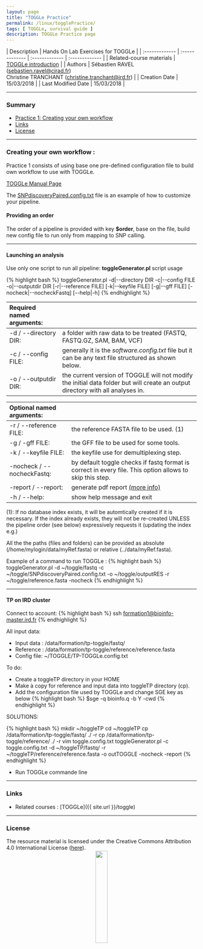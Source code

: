```yaml
---
layout: page
title: "TOGGLe Practice"
permalink: /linux/togglePractice/
tags: [ TOGGLe, survival guide ]
description: TOGGLe Practice page
---
```


| Description | Hands On Lab Exercises for TOGGLe |
| :------------- | :------------- | :------------- | :------------- |
| Related-course materials | [TOGGLe introduction](https://southgreenplatform.github.io/trainings//toggle/) |
| Authors | Sébastien RAVEL (sebastien.ravel@cirad.fr)<br/>Christine TRANCHANT (christine.tranchant@ird.fr)  |
| Creation Date | 15/03/2018 |
| Last Modified Date | 15/03/2018 |


-----------------------

### Summary

* [Practice 1: Creating your own workflow](#practice-1)
* [Links](#links)
* [License](#license)


-----------------------

<a name="practice-1"></a>
### Creating your own workflow :

Practice 1 consists of using  base one pre-defined configuration file to build own workflow to use with TOGGLe.

<a target="_blank" href="http://toggle.southgreen.fr/manual/completeManual/" >TOGGLe Manual Page</a>

The <a target="_blank" href="https://raw.githubusercontent.com/SouthGreenPlatform/TOGGLE/master/exampleConfigs/SNPdiscoverySingle.config.txt" >SNPdiscoveryPaired.config.txt</a> file is an example of how to customize your pipeline.

#### <a name="order"></a>Providing an order
The order of a pipeline is provided with key <b>$order</b>, base on the file, build new config file to run only from mapping to SNP calling.

-----------------------

#### Launching an analysis

Use only one script to run all pipeline: <b>toggleGenerator.pl</b> script usage

{% highlight bash %}
  toggleGenerator.pl -d|--directory DIR -c|--config FILE -o|--outputdir DIR [-r|--reference FILE] [-k|--keyfile FILE] [-g|--gff FILE] [-nocheck|--nocheckFastq] [--help|-h]
{% endhighlight %}

| Required named arguments:       |                                                                                                                                |
| :------------------------------ | :----------------------------------------------------------------------------------------------------------------------------- |
| -d / --directory DIR:           | a folder with raw data to be treated (FASTQ, FASTQ.GZ, SAM, BAM, VCF)                                                          |
| -c / --config FILE:             | generally it is the *software.config.txt* file but it can be any text file structured as shown below.                          |
| -o / --outputdir DIR:           | the current version of TOGGLE will not modify the initial data folder but will create an output directory with all analyses in.|

| Optional named arguments:       |                                                                                                                                |
| :------------------------------ | :----------------------------------------------------------------------------------------------------------------------------- |
| -r / --reference FILE:          | the reference FASTA file to be used. (1)                                                                                           |
| -g / -gff FILE:                 | the GFF file to be used for some tools.                                                                                        |
| -k / --keyfile FILE:            | the keyfile use for demultiplexing step.                                                                                       |
| -nocheck / --nocheckFastq:      | by default toggle checks if fastq format is correct in every file. This option allows to skip this step.                       |
| -report / --report:      | generate pdf report <a href="{{ site.url }}/manual/completeManual/#report">(more info)</a>                        |
| -h / --help:                    | show help message and exit                                                                                                     |

(1): If no database index exists, it will be automtically created if it is necessary. If the index already exists, they will not be re-created UNLESS the pipeline order (see below) expressively requests it (updating the index e.g.)

All the the paths (files and folders) can be provided as absolute (/home/mylogin/data/myRef.fasta) or relative (../data/myRef.fasta).

Example of a command to run TOGGLe :
{% highlight bash %}
  toggleGenerator.pl -d ~/toggle/fastq -c ~/toggle/SNPdiscoveryPaired.config.txt -o ~/toggle/outputRES -r ~/toggle/reference.fasta -nocheck
{% endhighlight %}

-----------------------

#### TP on IRD cluster

Connect to account:
{% highlight bash %}
ssh formation1@bioinfo-master.ird.fr
{% endhighlight %}

All input data:
* Input data : /data/formation/tp-toggle/fastq/
* Reference : /data/formation/tp-toggle/reference/reference.fasta
* Config file: ~/TOGGLE/TP-TOGGLe.config.txt

To do:
* Create a toggleTP directory in your HOME
* Make à copy for reference and input data into toggleTP directory (cp).
* Add the configuration file used by TOGGLe and change SGE key as below
{% highlight bash %}
$sge
-q bioinfo.q
-b Y
-cwd
{% endhighlight %}




SOLUTIONS:

{% highlight bash %}
mkdir ~/toggleTP
cd ~/toggleTP
cp /data/formation/tp-toggle/fastq/ ./ -r
cp /data/formation/tp-toggle/reference/ ./ -r
vim toggle.config.txt
toggleGenerator.pl -c toggle.config.txt -d ~/toggleTP/fastq/ -r ~/toggleTP/reference/reference.fasta -o outTOGGLE -nocheck -report
{% endhighlight %}

* Run TOGGLe commande line

-----------------------

### Links
<a name="links"></a>

* Related courses : [TOGGLe]({{ site.url }}/toggle)

-----------------------

### License
<a name="license"></a>

<div>
The resource material is licensed under the Creative Commons Attribution 4.0 International License (<a href="http://creativecommons.org/licenses/by-nc-sa/4.0/">here</a>).
<center><img width="25%" class="img-responsive" src="http://creativecommons.org.nz/wp-content/uploads/2012/05/by-nc-sa1.png"/>
</center>
</div>
                  
 
